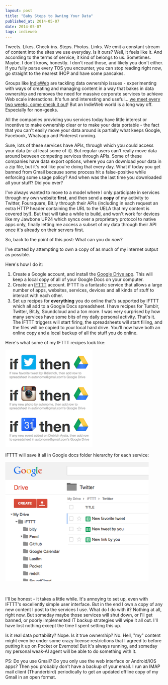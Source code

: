 ```yaml
---
layout: post
title: "Baby Steps to Owning Your Data"
published_at: 2014-05-07
date: 2014-05-07
tags: indieweb
---
```


Tweets. Likes. Check-ins. Steps. Photos. Links. We emit a constant stream of content into the sites we use everyday. Is it ours? Well, it feels like it. And according to the terms of service, it kind of belongs to us. Sometimes. Maybe. I don't know, honestly. I don't read those, and likely you don't either. If you fully parse every TOS you encounter, you can stop reading right now, go straight to the nearest IHOP and have some pancakes.

Groups like [IndieWeb](http://indiewebcamp.com/ "IndieWeb") are tackling data ownership issues - experimenting with ways of creating and managing content in a way that bakes in data ownership and removes the need for massive corporate services to achieve Web scale interactions. It's fun and interesting and useful... [we meet every two weeks, come check it out](http://indiewebcamp.com/events/ "Homebrew Website Club")! But an IndieWeb world is a long way off. Especially for non-geeks.

All the companies providing you services today have little interest or incentive to make ownership clear or to make your data portable - the fact that you can't easily move your data around is partially what keeps Google, Facebook, Whatsapp and Pinterest running.

Sure, lots of these services have APIs, through which you could access your data (or at least some of it). But regular users can't really move data around between competing services through APIs. Some of these companies have data export options, where you can download your data in a zip file, but it's not like you're doing that every day. What if today you get banned from Gmail because some process hit a false-positive while enforcing some usage policy? And when was the last time you downloaded all your stuff? Did you ever?

I've always wanted to move to a model where I only participate in services through my own website **first**, and then send a **copy** of my activity to Twitter, Foursquare, Bit.ly through their APIs (including in each request an extra HTTP header containing the URL to the UELA that my content is covered by!). But that will take a while to build, and won't work for devices like my Jawbone UP24 which syncs over a proprietary protocol to native apps only, finally letting me access a subset of my data through their API once it's already on their servers first.

So, back to the point of this post: What can you do _now_?

I've started by attempting to own a copy of as much of my internet output as possible.

Here's how I do it:

1.  Create a Google account, and install the [Google Drive app](https://tools.google.com/dlpage/drive/?hl=en "Google Drive App"). This will keep a local copy of all of your Google Docs on your computer.
2.  Create an [IFTTT](https://ifttt.com "IFTTT") account. IFTTT is a fantastic service that allows a large number of apps, websites, services, devices and all kinds of stuff to interact with each other.
3.  Set up recipes for **everything** you do online that's supported by IFTTT which all add to a Google Docs spreadsheet. I have recipes for Tumblr, Twitter, Bit.ly, Soundcloud and a ton more. I was very surprised by how many services have some bits of my daily personal activity.
That's it. The IFTTT triggers will start firing, the spreadsheets will start filling, and the files will be copied to your local hard drive. You'll now have both an online copy and a local backup of all the stuff you do online.

Here's what some of my IFTTT recipes look like:

[![Image](screenshot-2014-05-06-21-17-391.png)](http://autonome.files.wordpress.com/2014/05/screenshot-2014-05-06-21-17-391.png)

IFTTT will save it all in Google docs folder hierarchy for each service:

[![Image](screenshot-2014-05-06-21-21-58.png)](http://autonome.files.wordpress.com/2014/05/screenshot-2014-05-06-21-21-58.png)

&nbsp;

I'll be honest - it takes a little while. It's annoying to set up, even with IFTTT's excellently simple user interface. But in the end I own a copy of any new content I post to the services I use. What do I do with it? Nothing at all, right now. But someday maybe those services will shut down, or I'll get banned, or poorly implemented IT backup strategies will wipe it all out. I'll have lost nothing except the time I spent setting this up.

Is it real data portability? Nope. Is it true ownership? No. Hell, "my" content might even be under some crazy license restrictions that I agreed to before putting it up on Pocket or Evernote! But it's always running, and someday my personal weak-AI agent will be able to do something with it.

PS: Do you use Gmail? Do you only use the web interface or Android/iOS apps? Then you probably don't have a backup of your email. I run an IMAP mail client (Thunderbird) periodically to get an updated offline copy of my Gmail in an open format.